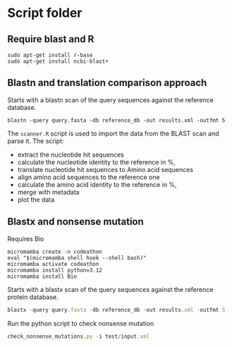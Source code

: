 # Script folder

## Require blast and R

```
sudo apt-get install r-base
sudo apt-get install ncbi-blast+
```

## Blastn and translation comparison approach

Starts with a blastn scan of the query sequences against the reference database.

```
blastn -query query.fasta -db reference_db -out results.xml -outfmt 5
```

The `scanner.R` script is used to import the data from the BLAST scan and parse it.
The script:
- extract the nucleotide hit sequences
- calculate the nucleotide identity to the reference in %,
- translate nucleotide hit sequences to Amino acid sequences
- align amino acid sequences to the reference one
- calculate the amino acid identity to the reference in %,
- merge with metadata
- plot the data

## Blastx and nonsense mutation 

Requires Bio
```
micromamba create -n codeathon
eval "$(micromamba shell hook --shell bash)"
micromamba activate codeathon
micromamba install python=3.12
micromamba install Bio
```


Starts with a blastx scan of the query sequences against the reference protein database.

```js
blastx -query query.fasta -db reference_db -out results.xml -outfmt 5
```

Run the python script to check nonsense mutation 

```js
check_nonsense_mutations.py -i test/input.xml 
```
